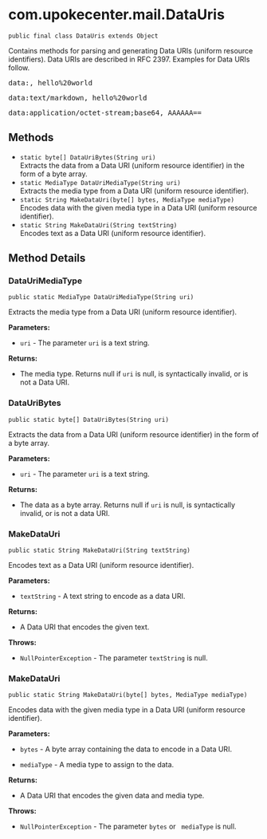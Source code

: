 # com.upokecenter.mail.DataUris

    public final class DataUris extends Object

Contains methods for parsing and generating Data URIs (uniform resource
 identifiers). Data URIs are described in RFC 2397. Examples for Data
 URIs follow. <pre>data:, hello%20world </pre>
 <pre>data:text/markdown, hello%20world </pre>
 <pre>data:application/octet-stream;base64, AAAAAA== </pre>

## Methods

* `static byte[] DataUriBytes​(String uri)`<br>
 Extracts the data from a Data URI (uniform resource identifier) in the form
 of a byte array.
* `static MediaType DataUriMediaType​(String uri)`<br>
 Extracts the media type from a Data URI (uniform resource identifier).
* `static String MakeDataUri​(byte[] bytes,
           MediaType mediaType)`<br>
 Encodes data with the given media type in a Data URI (uniform resource
 identifier).
* `static String MakeDataUri​(String textString)`<br>
 Encodes text as a Data URI (uniform resource identifier).

## Method Details

### DataUriMediaType
    public static MediaType DataUriMediaType​(String uri)
Extracts the media type from a Data URI (uniform resource identifier).

**Parameters:**

* <code>uri</code> - The parameter <code>uri</code> is a text string.

**Returns:**

* The media type. Returns null if <code>uri</code> is null, is
 syntactically invalid, or is not a Data URI.

### DataUriBytes
    public static byte[] DataUriBytes​(String uri)
Extracts the data from a Data URI (uniform resource identifier) in the form
 of a byte array.

**Parameters:**

* <code>uri</code> - The parameter <code>uri</code> is a text string.

**Returns:**

* The data as a byte array. Returns null if <code>uri</code> is null, is
 syntactically invalid, or is not a data URI.

### MakeDataUri
    public static String MakeDataUri​(String textString)
Encodes text as a Data URI (uniform resource identifier).

**Parameters:**

* <code>textString</code> - A text string to encode as a data URI.

**Returns:**

* A Data URI that encodes the given text.

**Throws:**

* <code>NullPointerException</code> - The parameter <code>textString</code> is
 null.

### MakeDataUri
    public static String MakeDataUri​(byte[] bytes, MediaType mediaType)
Encodes data with the given media type in a Data URI (uniform resource
 identifier).

**Parameters:**

* <code>bytes</code> - A byte array containing the data to encode in a Data URI.

* <code>mediaType</code> - A media type to assign to the data.

**Returns:**

* A Data URI that encodes the given data and media type.

**Throws:**

* <code>NullPointerException</code> - The parameter <code>bytes</code> or <code>
 mediaType</code> is null.
